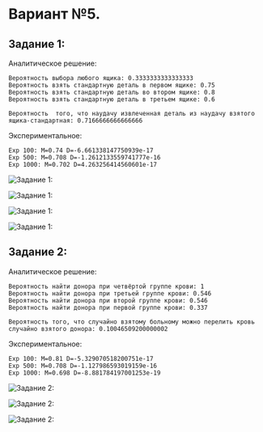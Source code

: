 # **Вариант №5.**

## **Задание 1:**
Аналитическое решение:

    Вероятность выбора любого ящика: 0.3333333333333333
    Вероятность взять стандартную деталь в первом ящике: 0.75
    Вероятность взять стандартную деталь во втором ящике: 0.8
    Вероятность взять стандартную деталь в третьем ящике: 0.6
    
    Вероятность  того, что наудачу извлеченная деталь из наудачу взятого ящика-стандартная: 0.7166666666666666
Экспериментальное:
    
    Exp 100: M=0.74 D=-6.661338147750939e-17
    Exp 500: M=0.708 D=-1.2612133559741777e-16
    Exp 1000: M=0.702 D=4.263256414560601e-17
![Задание 1:](https://github.com/DReeborn/labs/blob/master/mat_app/lab2/pictures/lab2-1(100).png)

![Задание 1:](https://github.com/DReeborn/labs/blob/master/mat_app/lab2/pictures/lab2-1(500).png)

![Задание 1:](https://github.com/DReeborn/labs/blob/master/mat_app/lab2/pictures/lab2-1(1000).png)

![Задание 1:](https://github.com/DReeborn/labs/blob/master/mat_app/lab2/pictures/lab2-1(box).png)

## **Задание 2:**
Аналитическое решение:

    Вероятность найти донора при четвёртой группе крови: 1
    Вероятность найти донора при третьей группе крови: 0.546
    Вероятность найти донора при второй группе крови: 0.546
    Вероятность найти донора при первой группе крови: 0.337

    Вероятность того, что случайно взятому больному можно перелить кровь случайно взятого донора: 0.10046509200000002
Экспериментальное:
    
    Exp 100: M=0.81 D=-5.329070518200751e-17
    Exp 500: M=0.708 D=-1.127986593019159e-16
    Exp 1000: M=0.698 D=-8.881784197001253e-19

![Задание 2:](https://github.com/DReeborn/labs/blob/master/mat_app/lab2/pictures/lab2-2(100).png)

![Задание 2:](https://github.com/DReeborn/labs/blob/master/mat_app/lab2/pictures/lab2-2(500).png)

![Задание 2:](https://github.com/DReeborn/labs/blob/master/mat_app/lab2/pictures/lab2-2(1000).png)
